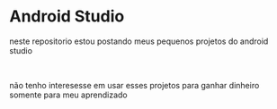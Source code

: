 

<H1>Android Studio</H1>
<p>neste repositorio estou postando meus pequenos projetos do android studio</p>
<p><br></p>
<p>não tenho interesesse em usar esses projetos para ganhar dinheiro somente para meu aprendizado</p>
